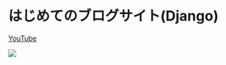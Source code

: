 # はじめてのブログサイト(Django)

[YouTube](https://www.youtube.com/watch?v=NeGGafSMov8&list=PLoSZs76tLtJihI7ME-qhzDpBOQy4yILcW)

![](https://res.cloudinary.com/dhaciqd0v/image/upload/v1659354208/LINE/Frame_213_mjfkbs.png)
